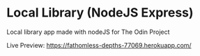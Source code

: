 # Local Library (NodeJS Express)

Local library app made with nodeJS for The Odin Project

Live Preview: https://fathomless-depths-77069.herokuapp.com/
